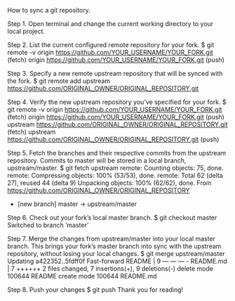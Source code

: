 How to sync a git repository.

Step 1.
Open terminal and change the current working directory to your local project.

Step 2.
List the current configured remote repository for your fork.
$ git remote -v
 origin https://github.com/YOUR_USERNAME/YOUR_FORK.git (fetch)
 origin https://github.com/YOUR_USERNAME/YOUR_FORK.git (push)
 
Step 3.
Specify a new remote upstream repository that will be synced with the fork.
$ git remote add upstream https://github.com/ORIGINAL_OWNER/ORIGINAL_REPOSITORY.git

Step 4.
Verify the new upstream repository you’ve specified for your fork.
$ git remote -v
 origin https://github.com/YOUR_USERNAME/YOUR_FORK.git (fetch)
 origin https://github.com/YOUR_USERNAME/YOUR_FORK.git (push)
 upstream https://github.com/ORIGINAL_OWNER/ORIGINAL_REPOSITORY.git (fetch)
 upstream https://github.com/ORIGINAL_OWNER/ORIGINAL_REPOSITORY.git (push)
 
Step 5.
Fetch the branches and their respective commits from the upstream repository. Commits to master will be stored in a local branch, upstream/master.
$ git fetch upstream
 remote: Counting objects: 75, done.
 remote: Compressing objects: 100% (53/53), done.
 remote: Total 62 (delta 27), reused 44 (delta 9)
 Unpacking objects: 100% (62/62), done.
 From https://github.com/ORIGINAL_OWNER/ORIGINAL_REPOSITORY
 * [new branch] master -> upstream/master
 
Step 6.
Check out your fork’s local master branch.
$ git checkout master
 Switched to branch ‘master’
 
Step 7.
Merge the changes from upstream/master into your local master branch. This brings your fork’s master branch into sync with the upstream repository, without losing your local changes.
$ git merge upstream/master
 Updating a422352..5fdff0f
 Fast-forward
 README | 9 — — — -
 README.md | 7 ++++++
 2 files changed, 7 insertions(+), 9 deletions(-)
 delete mode 100644 README
 create mode 100644 README.md
 
Step 8.
Push your changes
$ git push
Thank you for reading!
